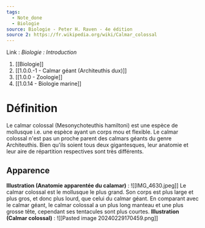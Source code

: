 ```yaml
---
tags:
  - Note_done
  - Biologie
source: Biologie - Peter H. Raven - 4e édition
source 2: https://fr.wikipedia.org/wiki/Calmar_colossal
---
```


Link :
_Biologie : Introduction_
1. [[Biologie]]
2. [[1.0.0.-1 - Calmar géant (Architeuthis dux)]]
3. [[1.0.0 - Zoologie]]
4. [[1.0.14 - Biologie marine]]

# Définition
Le calmar colossal (Mesonychoteuthis hamiltoni) est une espèce de mollusque i.e. une espèce ayant un corps mou et flexible. Le calmar colossal n'est pas un proche parent des calmars géants du genre Architeuthis. Bien qu'ils soient tous deux gigantesques, leur anatomie et leur aire de répartition respectives sont très différents.

## Apparence
**Illustration (Anatomie apparentée du calamar)** : ![[IMG_4630.jpeg]]
Le calmar colossal est le mollusque le plus grand. Son corps est plus large et plus gros, et donc plus lourd, que celui du calmar géant. En comparant avec le calmar géant, le calmar colossal a un plus long manteau et une plus grosse tête, cependant ses tentacules sont plus courtes. 
**Illustration (Calmar colossal)** : ![[Pasted image 20240229170459.png]]
